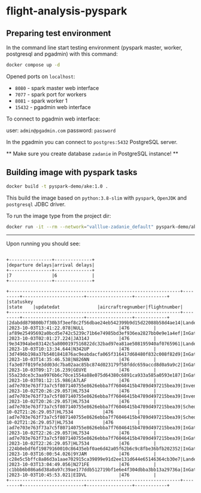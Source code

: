 # flight-analysis-pyspark

## Preparing test environment

In the command line start testing environment (pyspark master, worker, postgresql and pgadmin) with this command:

```bash
docker compose up -d
```

Opened ports on `localhost`:

- `8080` - spark master web interface
- `7077` - spark port for workers
- `8081` - spark worker 1
- `15432` - pgadmin web interface

To connect to pgadmin web interface:

user: `admin@pgadmin.com`
password: `password`

In the pgadmin you can connect to `postgres:5432` PostgreSQL server.

** Make sure you create database `zadanie` in PostgreSQL instance! **

## Building image with pyspark tasks

```bash
docker build -t pyspark-demo/ake:1.0 .
```

This build the image based on `python:3.8-slim` with `pyspark`, `OpenJDK` and `postgresql` JDBC driver.

To run the image type from the project dir:

```bash
docker run -it --rm --network="valllue-zadanie_default" pyspark-demo/ake:1.0
```

---

Upon running you should see:

```none

+----------------+--------------+
|departure delays|arrival delays|
+----------------+--------------+
|7               |6             |
+----------------+--------------+

+----------------------------------------------------------------+---------+-----------------------+-----------------+------------+
|statuskey                                                       |state    |updatedat              |aircraftregnumber|flightnumber|
+----------------------------------------------------------------+---------+-----------------------+-----------------+------------+
|2dabdd879800b7f30b3f3eef8c2f56dbae24eb542399b9d15d22088b58d4ae14|Landed   |2023-10-03T13:41:22.078|NULL             |476         |
|af89e25495692a0bcd5e742c5239c71b6e74985bd3ef936ea2827bb0e9e1a4ef|InGate   |2023-10-03T02:01:27.224|JA314J           |476         |
|9e34394abe83142c5a8000197516822dc32bad97ea81ae508195940af0765961|Landed   |2023-10-03T10:13:34.644|N342UP           |476         |
|3d7496b198a37b5401841876ac9eabdacfa065f316417d68480f832c008f82d9|InGate   |2023-10-03T14:35:46.538|N826NN           |476         |
|fa3e07f019fe3dd03dc7ba02aac85bc874d023179f58fddc659accd8d0a9a9c2|InGate   |2023-10-03T09:17:16.239|GEUYE            |476         |
|55a23dce3c3aa9976b6c70ce1554a88e075d64380c6891ca933a585a0593e187|InGate   |2023-10-03T01:12:15.986|A7LAF            |476         |
|ad7e703e763f73a7c5f807140755e8626ebba7f76046415b4789d497215bea39|Invented |2023-10-02T20:26:29.057|HL7534           |476         |
|ad7e703e763f73a7c5f807140755e8626ebba7f76046415b4789d497215bea39|Invented |2023-10-02T20:26:29.057|HL7534           |476         |
|ad7e703e763f73a7c5f807140755e8626ebba7f76046415b4789d497215bea39|Scheduled|2023-10-02T21:26:29.057|HL7534           |476         |
|ad7e703e763f73a7c5f807140755e8626ebba7f76046415b4789d497215bea39|Scheduled|2023-10-02T21:26:29.057|HL7534           |476         |
|ad7e703e763f73a7c5f807140755e8626ebba7f76046415b4789d497215bea39|InGate   |2023-10-02T22:26:29.057|HL7534           |476         |
|ad7e703e763f73a7c5f807140755e8626ebba7f76046415b4789d497215bea39|InGate   |2023-10-02T22:26:29.057|HL7534           |476         |
|224b0ebdf6f19879160010c86435ebf0ae6d42a05f62b6c9c8fbe36bfb202352|InGate   |2023-10-03T16:00:54.026|9YJAM            |476         |
|c28e5c5bffc8a86d3a1aae702915ca39899e91d2ee131d644e65146364cb30e7|Landed   |2023-10-03T13:04:49.056|N271FE           |476         |
|c1bbb6b086a6d38a0a97c39ae177ddb512719bf1e6e4f304dbba3bb13a29736a|InGate   |2023-10-03T10:45:53.021|EIDVL            |476         |
+----------------------------------------------------------------+---------+-----------------------+-----------------+------------+
```

